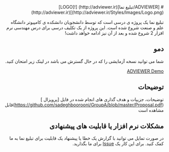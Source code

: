 <div dir="rtl">
# [ADVIEWER/تبلیغ نما](http://adviewer.ir) [![LOGO](http://adviewer.ir/Styles/Images/Logo.png)](http://adviewer.ir)

تبلیغ نما یک پروژه ی درسی است که توسط دانشجویان دانشکده ی کامپیوتر دانشگاه علم و صنعت شروع شده است. این پروژه از یک تکلیف درسی برای درس مهندسی نرم افزار 2 شروع شده و بعد از آن نیز ادامه خواهد داشت!

## دمو

شما می توانید نسخه آزمایشی را که در حال گسترش می باشد در لینک زیر امتحان کنید.

[ADVIEWER Demo](http://adviewer.ir)

## توضیحات

توضیحات، جزییات و هدف گذاری های انجام شده در فایل [پروپزال ] (https://github.com/sadeghboorooni/GroupA/blob/master/Proposal.pdf)قابل مشاهده است

## مشکلات نرم افزار یا قابلیت های پیشنهادی

در صورت تمایل می توانید با گزارش یک خطا یا پیشنهاد یک قابلیت برای تبلیغ نما به ما کمک کنید. برای این کار یک [Issue](https://github.com/sadeghboorooni/GroupA/issues) برای ما بگذارید.

